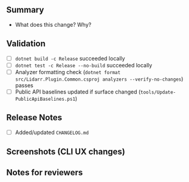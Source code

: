 ## Summary

- What does this change? Why?

## Validation

- [ ] `dotnet build -c Release` succeeded locally
- [ ] `dotnet test -c Release --no-build` succeeded locally
- [ ] Analyzer formatting check (`dotnet format src/Lidarr.Plugin.Common.csproj analyzers --verify-no-changes`) passes
- [ ] Public API baselines updated if surface changed (`tools/Update-PublicApiBaselines.ps1`)

## Release Notes

- [ ] Added/updated `CHANGELOG.md`

## Screenshots (CLI UX changes)

## Notes for reviewers

